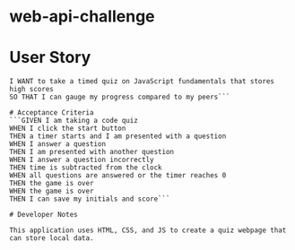# web-api-challenge

# User Story
```AS A coding boot camp student
I WANT to take a timed quiz on JavaScript fundamentals that stores high scores
SO THAT I can gauge my progress compared to my peers```

# Acceptance Criteria
```GIVEN I am taking a code quiz
WHEN I click the start button
THEN a timer starts and I am presented with a question
WHEN I answer a question
THEN I am presented with another question
WHEN I answer a question incorrectly
THEN time is subtracted from the clock
WHEN all questions are answered or the timer reaches 0
THEN the game is over
WHEN the game is over
THEN I can save my initials and score```

# Developer Notes

This application uses HTML, CSS, and JS to create a quiz webpage that can store local data.
